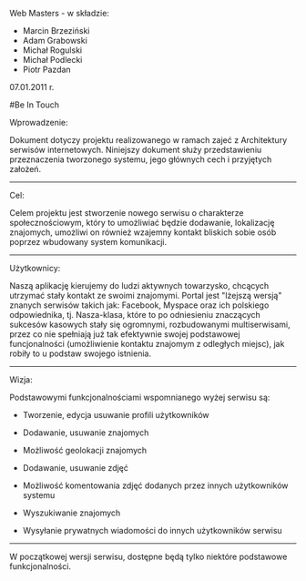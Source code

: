 Web Masters - w składzie:

* Marcin Brzeziński
* Adam Grabowski
* Michał Rogulski
* Michał Podlecki
* Piotr Pazdan

07.01.2011 r.

#Be In Touch

Wprowadzenie:

Dokument dotyczy projektu realizowanego w ramach zajeć z Architektury serwisów internetowych. 
Niniejszy dokument służy przedstawieniu przeznaczenia tworzonego systemu, jego głównych cech i przyjętych założeń.
__________________________________________________________________________________________________________________

Cel:

Celem projektu jest stworzenie nowego serwisu o charakterze społecznościowym, który to umożliwiać będzie dodawanie, lokalizację znajomych,
umożliwi on również wzajemny kontakt bliskich sobie osób poprzez wbudowany system komunikacji. 
__________________________________________________________________________________________________________________

Użytkownicy:

Naszą aplikację kierujemy do ludzi aktywnych towarzysko, chcących utrzymać stały kontakt ze swoimi znajomymi. Portal jest "lżejszą wersją"
znanych serwisów takich jak: Facebook, Myspace oraz ich polskiego odpowiednika, tj. Nasza-klasa, które to po odniesieniu znaczących 
sukcesów kasowych stały się ogromnymi, rozbudowanymi multiserwisami, przez co nie spełniają już tak efektywnie 
swojej podstawowej funcjonalności (umożliwienie kontaktu znajomym z odległych miejsc), jak robiły to u podstaw swojego istnienia.

__________________________________________________________________________________________________________________

Wizja:

Podstawowymi funkcjonalnościami wspomnianego wyżej serwisu są:

- Tworzenie, edycja usuwanie profili użytkowników

- Dodawanie, usuwanie znajomych 

- Możliwość geolokacji znajomych

- Dodawanie, usuwanie zdjęć

- Możliwość komentowania zdjęć dodanych przez innych użytkowników systemu

- Wyszukiwanie znajomych

- Wysyłanie prywatnych wiadomości do innych użytkowników serwisu

_________________________________________________________________________________________________________________

W początkowej wersji serwisu, dostępne będą tylko niektóre podstawowe funkcjonalności.